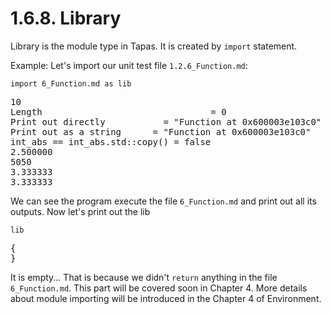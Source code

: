 # 1.6.8. Library

Library is the module type in Tapas. It is created by ``import`` statement.

Example: Let's import our unit test file `1.2.6_Function.md`:

```tapas
import 6_Function.md as lib
```
<pre class='Tapas-Return'>
10
Length                                = 0
Print out directly           = "Function at 0x600003e103c0"
Print out as a string      = "Function at 0x600003e103c0"
int_abs == int_abs.std::copy() = false
2.500000
5050
3.333333
3.333333
</pre>
We can see the program execute the file `6_Function.md` and print out all its outputs. Now let's print out the lib

```tapas
lib
```
<pre class='Tapas-Return'>
{
}
</pre>
It is empty... That is because we didn't ``return`` anything in the file `6_Function.md`. This part will be covered soon in Chapter 4. More details about module importing will be introduced in the Chapter 4 of Environment.

